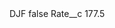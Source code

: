 <?xml version="1.0" encoding="UTF-8"?>
<CustomMetadata xmlns="http://soap.sforce.com/2006/04/metadata" xmlns:xsi="http://www.w3.org/2001/XMLSchema-instance" xmlns:xsd="http://www.w3.org/2001/XMLSchema">
    <label>DJF</label>
    <protected>false</protected>
    <values>
        <field>Rate__c</field>
        <value xsi:type="xsd:double">177.5</value>
    </values>
</CustomMetadata>
